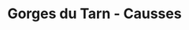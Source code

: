 ---
title: Gorges du Tarn - Causses
url: /gorges-du-tarn-causses/
latitude: 44.335
longitude: 3.384
---
